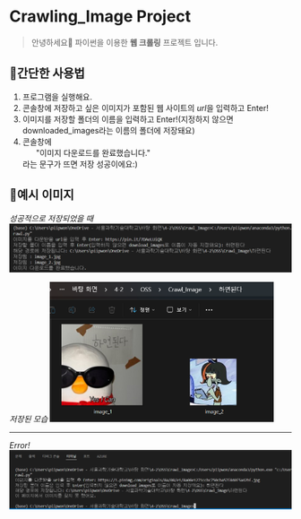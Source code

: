 # Crawling_Image Project

>안녕하세요🙂 파이썬을 이용한 **웹 크롤링** 프로젝트 입니다.    
>

## 📌간단한 사용법 

1. 프로그램을 실행해요.
2. 콘솔창에 저장하고 싶은 이미지가 포함된 웹 사이트의 *url*을 입력하고 Enter!
3. 이미지를 저장할 폴더의 이름을 입력하고 Enter!(지정하지 않으면 downloaded_images라는 이름의 폴더에 저장돼요)
4. 콘솔창에 <ul/>"이미지 다운로드를 완료했습니다."</ul> 라는 문구가 뜨면 저장 성공이에요:)


## 📌예시 이미지
*성공적으로 저장되었을 때*
![Example Image_성공시](Example_Image/완료.png)

*저장된 모습*
<img src="Example_Image/Downloaded_Image.png" alt="예시" width="400">

----
*Error!*
![Example Image_Error](Example_Image/실패.png)
